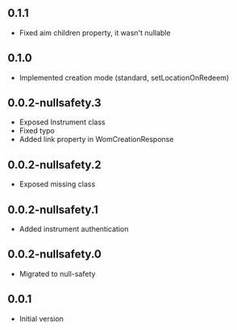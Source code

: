 ## 0.1.1

- Fixed aim children property, it wasn't nullable

## 0.1.0

- Implemented creation mode (standard, setLocationOnRedeem) 

## 0.0.2-nullsafety.3

- Exposed Instrument class
- Fixed typo
- Added link property in WomCreationResponse

## 0.0.2-nullsafety.2

- Exposed missing class

## 0.0.2-nullsafety.1

- Added instrument authentication

## 0.0.2-nullsafety.0

- Migrated to null-safety

## 0.0.1

- Initial version
